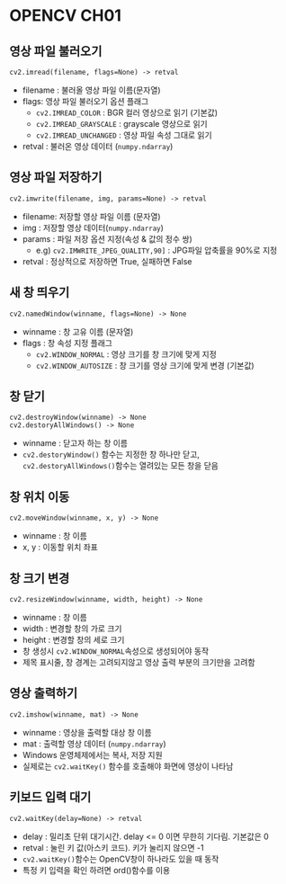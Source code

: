 # OPENCV CH01

## 영상 파일 불러오기

```
cv2.imread(filename, flags=None) -> retval
```

-   filename : 불러올 영상 파일 이름(문자열)
-   flags: 영상 파일 불러오기 옵션 플래그
    -   `cv2.IMREAD_COLOR` : BGR 컬러 영상으로 읽기 (기본값)
    -   `cv2.IMREAD_GRAYSCALE` : grayscale 영상으로 읽기
    -   `cv2.IMREAD_UNCHANGED` : 영상 파일 속성 그대로 읽기
-   retval : 불러온 영상 데이터 (`numpy.ndarray`)

## 영상 파일 저장하기

```
cv2.imwrite(filename, img, params=None) -> retval
```

-   filename: 저장할 영상 파일 이름 (문자열)
-   img : 저장할 영상 데이터(`numpy.ndarray`)
-   params : 파일 저장 옵션 지정(속성 & 값의 정수 쌍)
    -   e.g) `cv2.IMWRITE_JPEG_QUALITY,90]` : JPG파일 압축률을 90%로 지정
-   retval : 정상적으로 저장하면 True, 실패하면 False

## 새 창 띄우기

```
cv2.namedWindow(winname, flags=None) -> None
```

-   winname : 창 고유 이름 (문자열)
-   flags : 창 속성 지정 플래그
    -   `cv2.WINDOW_NORMAL` : 영상 크기를 창 크기에 맞게 지정
    -   `cv2.WINDOW_AUTOSIZE` : 창 크기를 영상 크기에 맞게 변경 (기본값)

## 창 닫기

```
cv2.destroyWindow(winname) -> None
cv2.destoryAllWindows() -> None
```

-   winname : 닫고자 하는 창 이름
-   `cv2.destoryWindow()` 함수는 지정한 창 하나만 닫고, `cv2.destoryAllWindows()`함수는 열려있는 모든 창을 닫음

## 창 위치 이동

```
cv2.moveWindow(winname, x, y) -> None
```

-   winname : 창 이름
-   x, y : 이동할 위치 좌표

## 창 크기 변경

```
cv2.resizeWindow(winname, width, height) -> None
```

-   winname : 창 이름
-   width : 변경할 창의 가로 크기
-   height : 변경할 창의 세로 크기
-   창 생성시 `cv2.WINDOW_NORMAL`속성으로 생성되어야 동작
-   제목 표시줄, 창 경계는 고려되지않고 영상 출력 부분의 크기만을 고려함

## 영상 출력하기

```
cv2.imshow(winname, mat) -> None
```

-   winname : 영상을 출력할 대상 창 이름
-   mat : 출력할 영상 데이터 (`numpy.ndarray`)
-   Windows 운영체제에서는 복사, 저장 지원
-   실제로는 `cv2.waitKey()` 함수를 호출해야 화면에 영상이 나타남

## 키보드 입력 대기

```
cv2.waitKey(delay=None) -> retval
```

-   delay : 밀리초 단위 대기시간. delay <= 0 이면 무한히 기다림. 기본값은 0
-   retval : 눌린 키 값(아스키 코드). 키가 눌리지 않으면 -1
-   `cv2.waitKey()`함수는 OpenCV창이 하나라도 있을 때 동작
-   특정 키 입력을 확인 하려면 ord()함수를 이용
